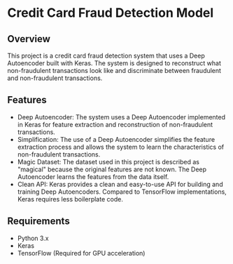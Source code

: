 # Credit Card Fraud Detection Model
 
## Overview
This project is a credit card fraud detection system that uses a Deep Autoencoder built with Keras. The system is designed to reconstruct what non-fraudulent transactions look like and discriminate between fraudulent and non-fraudulent transactions.

## Features
* Deep Autoencoder: The system uses a Deep Autoencoder implemented in Keras for feature extraction and reconstruction of non-fraudulent transactions.
* Simplification: The use of a Deep Autoencoder simplifies the feature extraction process and allows the system to learn the characteristics of non-fraudulent transactions.
* Magic Dataset: The dataset used in this project is described as "magical" because the original features are not known. The Deep Autoencoder learns the features from the data itself.
* Clean API: Keras provides a clean and easy-to-use API for building and training Deep Autoencoders. Compared to TensorFlow implementations, Keras requires less boilerplate code.

## Requirements
* Python 3.x
* Keras
* TensorFlow (Required for GPU acceleration)
